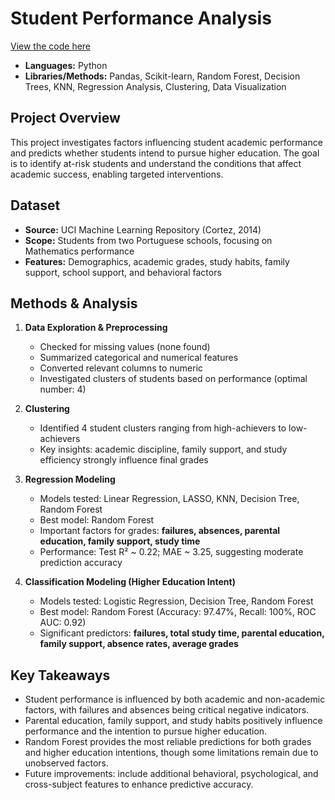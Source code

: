 # Student Performance Analysis
[View the code here](student%20performance%20code.ipynb)



- **Languages:** Python 
- **Libraries/Methods:** Pandas, Scikit-learn, Random Forest, Decision Trees, KNN, Regression Analysis, Clustering, Data Visualization  

## Project Overview
This project investigates factors influencing student academic performance and predicts whether students intend to pursue higher education. The goal is to identify at-risk students and understand the conditions that affect academic success, enabling targeted interventions.

## Dataset
- **Source:** UCI Machine Learning Repository (Cortez, 2014)  
- **Scope:** Students from two Portuguese schools, focusing on Mathematics performance  
- **Features:** Demographics, academic grades, study habits, family support, school support, and behavioral factors  

## Methods & Analysis
1. **Data Exploration & Preprocessing**
   - Checked for missing values (none found)  
   - Summarized categorical and numerical features  
   - Converted relevant columns to numeric  
   - Investigated clusters of students based on performance (optimal number: 4)  

2. **Clustering**
   - Identified 4 student clusters ranging from high-achievers to low-achievers  
   - Key insights: academic discipline, family support, and study efficiency strongly influence final grades  

3. **Regression Modeling**
   - Models tested: Linear Regression, LASSO, KNN, Decision Tree, Random Forest  
   - Best model: Random Forest  
   - Important factors for grades: **failures, absences, parental education, family support, study time**  
   - Performance: Test R² ~ 0.22; MAE ~ 3.25, suggesting moderate prediction accuracy  

4. **Classification Modeling (Higher Education Intent)**
   - Models tested: Logistic Regression, Decision Tree, Random Forest  
   - Best model: Random Forest (Accuracy: 97.47%, Recall: 100%, ROC AUC: 0.92)  
   - Significant predictors: **failures, total study time, parental education, family support, absence rates, average grades**  

## Key Takeaways
- Student performance is influenced by both academic and non-academic factors, with failures and absences being critical negative indicators.  
- Parental education, family support, and study habits positively influence performance and the intention to pursue higher education.  
- Random Forest provides the most reliable predictions for both grades and higher education intentions, though some limitations remain due to unobserved factors.  
- Future improvements: include additional behavioral, psychological, and cross-subject features to enhance predictive accuracy.  



